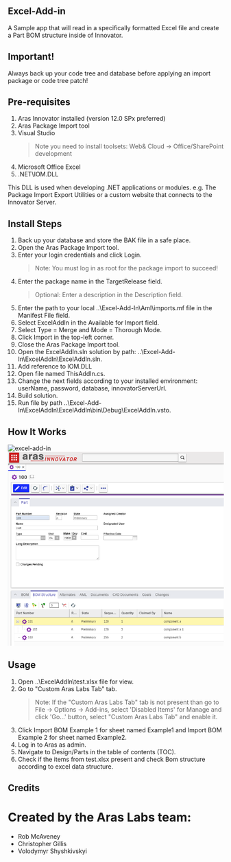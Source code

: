 ## Excel-Add-in

A Sample app that will read in a specifically formatted Excel file and create a Part BOM structure inside of Innovator.

## Important!

Always back up your code tree and database before applying an import package or code tree patch!



## Pre-requisites

1. Aras Innovator installed (version 12.0 SPx preferred)
2. Aras Package Import tool
3. Visual Studio
	>Note you need to install toolsets: Web& Cloud -> Office/SharePoint development
4. Microsoft Office Excel
5. .NET\IOM.DLL

This DLL is used when developing .NET applications or modules.
e.g. The Package Import Export Utilities or a custom website that connects to the Innovator Server.



## Install Steps

1. Back up your database and store the BAK file in a safe place.
2. Open the Aras Package Import tool.
3. Enter your login credentials and click Login.
	>Note: You must log in as root for the package import to succeed!
4. Enter the package name in the TargetRelease field.
	>Optional: Enter a description in the Description field.
5. Enter the path to your local ..\Excel-Add-In\Aml\imports.mf file in the Manifest File field.
6. Select ExcelAddIn in the Available for Import field.
7. Select Type = Merge and Mode = Thorough Mode.
8. Click Import in the top-left corner.
9. Close the Aras Package Import tool.
10. Open the ExcelAddIn.sln solution by path: ..\Excel-Add-In\ExcelAddIn\ExcelAddIn.sln.
11. Add reference to IOM.DLL
12. Open file named ThisAddIn.cs.
13. Change the next fields according to your installed environment: userName, password, database, innovatorServerUrl.
14. Build solution.
15. Run file by path ..\Excel-Add-In\ExcelAddIn\ExcelAddIn\bin\Debug\ExcelAddIn.vsto.

## How It Works

![excel-add-in](screenshots/excel-add-in.png.png)
![Part](screenshots/part.png)

## Usage

1. Open ..\ExcelAddIn\test.xlsx file for view.
2. Go to "Custom Aras Labs Tab" tab.
	>Note: If the "Custom Aras Labs Tab" tab is not present than go to File -> Options -> Add-ins, select 'Disabled Items' for Manage and click 'Go...' button, select "Custom Aras Labs Tab" and enable it.
3. Click Import BOM Example 1 for sheet named Example1 and Import BOM Example 2 for sheet named Example2.
4. Log in to Aras as admin.
5. Navigate to Design/Parts in the table of contents (TOC).
6. Check if the items from test.xlsx present and check Bom structure according to excel data structure. 

## Credits

# Created by the Aras Labs team:
* Rob McAveney
* Christopher Gillis
* Volodymyr Shyshkivskyi
